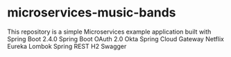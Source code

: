 # microservices-music-bands
This repository is a simple Microservices example application built with Spring Boot 2.4.0
Spring Boot
OAuth 2.0 Okta
Spring Cloud Gateway
Netflix Eureka
Lombok
Spring REST
H2
Swagger

